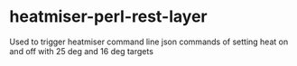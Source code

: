 # heatmiser-perl-rest-layer
Used to trigger heatmiser command line json commands of setting heat on and off with 25 deg and 16 deg targets
